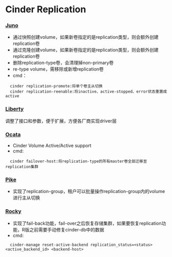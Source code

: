 # Cinder Replication

### [Juno](https://specs.openstack.org/openstack/cinder-specs/specs/juno/volume-replication.html)
- 通过快照创建volume，如果新卷指定的是replication类型，则会额外创建replication卷
- 通过克隆创建volume，如果新卷指定的是replication类型，则会额外创建replication卷
- 删除replication-type卷，会清理掉non-primary卷
- re-type volume，需移除或新增replication卷
- cmd：
```
  cinder replication-promote:将单个卷主从切换
  cinder replication-reenable:将inactive、active-stopped、error状态重置成active
```
  
### [Liberty](https://specs.openstack.org/openstack/cinder-specs/specs/liberty/replication_v2.html)
调整了接口和参数，便于扩展，方便各厂商实现driver层

### [Ocata](https://specs.openstack.org/openstack/cinder-specs/specs/ocata/ha-aa-replication.html)
- Cinder Volume Active/Active support
- cmd:
```
  cinder failover-host:将replication-type的所有master卷全部迁移至replication集群
```  
  
### [Pike](https://specs.openstack.org/openstack/cinder-specs/specs/pike/replication-group.html)
- 实现了replication-group，租户可以批量操作replication-group内的volume进行主从切换

### [Rocky](https://specs.openstack.org/openstack/cinder-specs/specs/rocky/cheesecake-promote-backend.html)
- 实现了fail-back功能，fail-over之后恢复存储集群，如果要恢复replication功能，R版之前需要手动修复cinder-db中的数据
- cmd:
```
  cinder-manage reset-active-backend replication_status=<status> <active_backend_id> <backend-host>
```  